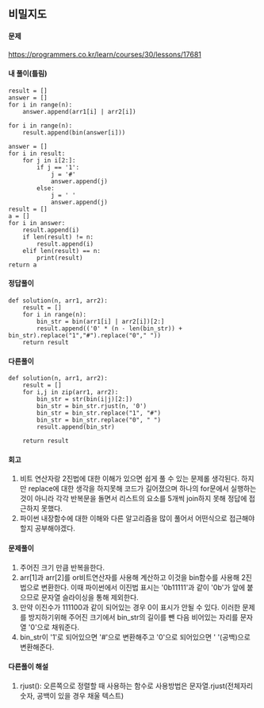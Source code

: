 ## 비밀지도

#### 문제
https://programmers.co.kr/learn/courses/30/lessons/17681

#### 내 풀이(틀림)
``` python3
result = []
answer = []
for i in range(n):
    answer.append(arr1[i] | arr2[i])

for i in range(n):
    result.append(bin(answer[i]))

answer = []
for i in result:
    for j in i[2:]:
        if j == '1':
            j = '#'
            answer.append(j)
        else:
            j = ' '
            answer.append(j)
result = []
a = []
for i in answer:
    result.append(i)
    if len(result) != n:
        result.append(i)
    elif len(result) == n:
        print(result)
return a
```

#### 정답풀이
``` python3
def solution(n, arr1, arr2):
    result = []
    for i in range(n):
        bin_str = bin(arr1[i] | arr2[i])[2:]
        result.append(('0' * (n - len(bin_str)) + bin_str).replace("1","#").replace("0"," "))
    return result
```
#### 다른풀이
``` python3
def solution(n, arr1, arr2):
    result = []
    for i,j in zip(arr1, arr2):
        bin_str = str(bin(i|j)[2:])
        bin_str = bin_str.rjust(n, '0')
        bin_str = bin_str.replace("1", "#")
        bin_str = bin_str.replace("0", " ")
        result.append(bin_str)
        
    return result
```

#### 회고
1. 비트 연산자랑 2진법에 대한 이해가 있으면 쉽게 풀 수 있는 문제롤 생각된다. 하지만 replace에 대한 생각을 하지못해 코드가 길어졌으며 하나의 for문에서 실행하는 것이 아니라 각각 반복문을 돌면서 리스트의 요소를 5개씩 join하지 못해 정답에 접근하지 못했다.
2. 파이썬 내장함수에 대한 이해와 다른 알고리즘을 많이 풀어서 어떤식으로 접근해야할지 공부해야겠다.

#### 문제풀이
1. 주어진 크기 만큼 반복을한다.
2. arr[1]과 arr[2]를 or비트연산자를 사용해 계산하고 이것을 bin함수를 사용해 2진법으로 변환한다. 이때 파이썬에서 이진법 표시는 '0b11111'과 같이 '0b'가 앞에 붙으므로 문자열 슬라이싱을 통해 제외한다.
3. 만약 이진수가 111100과 같이 되어있는 경우 0이 표시가 안될 수 있다. 이러한 문제를 방지하기위해 주어진 크기에서 bin_str의 길이를 뺀 다음 비어있는 자리를 문자열 '0'으로 채워준다.
4. bin_str이 '1'로 되어있으면 '#'으로 변환해주고 '0'으로 되어있으면 ' '(공백)으로 변환해준다.

#### 다른풀이 해설
1. rjust(): 오른쪽으로 정렬할 때 사용하는 함수로 사용방법은 문자열.rjust(전체자리숫자, 공백이 있을 경우 채울 텍스트)
